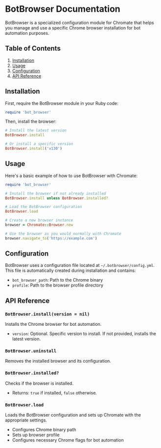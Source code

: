 # BotBrowser Documentation

BotBrowser is a specialized configuration module for Chromate that helps you manage and use a specific Chrome browser installation for bot automation purposes.

## Table of Contents

1. [Installation](#installation)
2. [Usage](#usage)
3. [Configuration](#configuration)
4. [API Reference](#api-reference)

## Installation

First, require the BotBrowser module in your Ruby code:

```ruby
require 'bot_browser'
```

Then, install the browser:

```ruby
# Install the latest version
BotBrowser.install

# Or install a specific version
BotBrowser.install('v130')
```

## Usage

Here's a basic example of how to use BotBrowser with Chromate:

```ruby
require 'bot_browser'

# Install the browser if not already installed
BotBrowser.install unless BotBrowser.installed?

# Load the BotBrowser configuration
BotBrowser.load

# Create a new browser instance
browser = Chromate::Browser.new

# Use the browser as you would normally with Chromate
browser.navigate_to('https://example.com')
```

## Configuration

BotBrowser uses a configuration file located at `~/.botbrowser/config.yml`. This file is automatically created during installation and contains:

- `bot_browser_path`: Path to the Chrome binary
- `profile`: Path to the browser profile directory

## API Reference

### `BotBrowser.install(version = nil)`
Installs the Chrome browser for bot automation.
- `version`: Optional. Specific version to install. If not provided, installs the latest version.

### `BotBrowser.uninstall`
Removes the installed browser and its configuration.

### `BotBrowser.installed?`
Checks if the browser is installed.
- Returns: `true` if installed, `false` otherwise.

### `BotBrowser.load`
Loads the BotBrowser configuration and sets up Chromate with the appropriate settings.
- Configures Chrome binary path
- Sets up browser profile
- Configures necessary Chrome flags for bot automation
